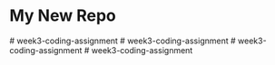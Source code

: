 # My New Repo
#   w e e k 3 - c o d i n g - a s s i g n m e n t  
 #   w e e k 3 - c o d i n g - a s s i g n m e n t  
 #   w e e k 3 - c o d i n g - a s s i g n m e n t  
 #   w e e k 3 - c o d i n g - a s s i g n m e n t  
 